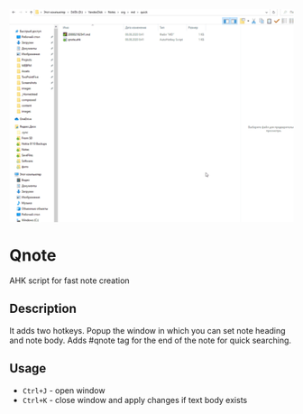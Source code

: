 ![](qnote.gif)

# Qnote 

AHK script for fast note creation

## Description
It adds two hotkeys. 
Popup the window in which you can set note heading and note body. 
Adds #qnote tag for the end of the note for quick searching. 

## Usage 

- `Ctrl+J` - open window
- `Ctrl+K` - close window and apply changes if text body exists

